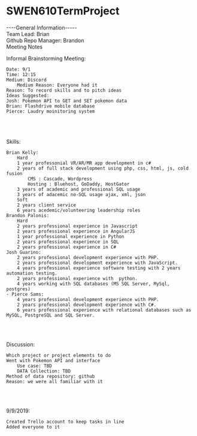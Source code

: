 # SWEN610TermProject


----General Information----- <br>
Team Lead: Brian </br>
Github Repo Manager: Brandon <br>
Meeting Notes <br>

Informal Brainstorming Meeting: <br>

	Date: 9/1
	Time: 12:15
	Medium: Discord
     	Medium Reason: Everyone had it
	Reason: To record skills and to pitch ideas
	Ideas Suggested:
	Josh: Pokemon API to GET and SET pokemon data 
	Brian: Flashdrive mobile database
	Pierce: Laudry moinitoring system
<br><br><br>
Skills:

	Brian Kelly:
		Hard
		1 year professonial VR/AR/MR app development in c#
		2 years of full stack development using php, css, html, js, cold fusion
			CMS : Cascade, Wordpress
			Hosting : Bluehost, GoDaddy, HostGator
		3 years of academic and professional SQL usage
		3 years of adacemic no-SQL usage ajax, xml, json
		Soft
		2 years client service
		6 years acedemic/volunteering leadership roles
	Brandon Palonis:
		Hard
		2 years professional experience in Javascript
		2 years professional experience in AngularJS
		1 year professional experience in Python
		2 years professional experience in SQL
		2 years professional experience in C#
	Josh Guarino:
		2 years professional development experience with PHP.
		2 years professional development experience with JavaScript.
		4 years professional experience software testing with 2 years automation testing.
		2 years professional experience with  python.
		4 years working with SQL databases (MS SQL Server, MySql, postgres)
	- Pierce Sams:
		4 years professional development experience with PHP.
		2 years professional development experience with C#.
		6 years professional experience with relational databases such as MySQL, PostgreSQL and SQL Server.
<br><br>

Discussion:

	Which project or project elements to do
	Went with Pokemon API and interface 
		Use case: TBD 
		DATA Collection: TBD
	Method of data repository: github 
	Reason: we were all familiar with it
<br><br>

9/9/2019:

	Created Trello account to keep tasks in line
	Added everyone to it
